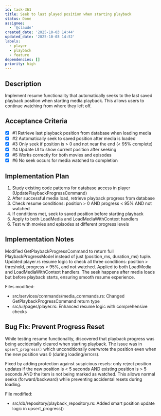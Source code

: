 ```yaml
---
id: task-361
title: Seek to last played position when starting playback
status: Done
assignee:
  - '@claude'
created_date: '2025-10-03 14:44'
updated_date: '2025-10-03 14:52'
labels:
  - player
  - playback
  - feature
dependencies: []
priority: high
---
```


## Description

Implement resume functionality that automatically seeks to the last saved playback position when starting media playback. This allows users to continue watching from where they left off.

## Acceptance Criteria
<!-- AC:BEGIN -->
- [x] #1 Retrieve last playback position from database when loading media
- [x] #2 Automatically seek to saved position after media is loaded
- [x] #3 Only seek if position is > 0 and not near the end (< 95% complete)
- [x] #4 Update UI to show current position after seeking
- [x] #5 Works correctly for both movies and episodes
- [x] #6 No seek occurs for media watched to completion
<!-- AC:END -->


## Implementation Plan

1. Study existing code patterns for database access in player (UpdatePlaybackProgressCommand)
2. After successful media load, retrieve playback progress from database
3. Check resume conditions: position > 0 AND progress < 95% AND not watched
4. If conditions met, seek to saved position before starting playback
5. Apply to both LoadMedia and LoadMediaWithContext handlers
6. Test with movies and episodes at different progress levels


## Implementation Notes

Modified GetPlaybackProgressCommand to return full PlaybackProgressModel instead of just (position_ms, duration_ms) tuple. Updated player.rs resume logic to check all three conditions: position > threshold, progress < 95%, and not watched. Applied to both LoadMedia and LoadMediaWithContext handlers. The seek happens after media loads but before playback starts, ensuring smooth resume experience.

Files modified:
- src/services/commands/media_commands.rs: Changed GetPlaybackProgressCommand return type
- src/ui/pages/player.rs: Enhanced resume logic with comprehensive checks

## Bug Fix: Prevent Progress Reset

While testing resume functionality, discovered that playback progress was being accidentally cleared when starting playback. The issue was in `upsert_progress()` which unconditionally overwrote the position even when the new position was 0 (during loading/errors).

Fixed by adding protection against suspicious resets: only reject position updates if the new position is < 5 seconds AND existing position is > 5 seconds AND the item is not being marked as watched. This allows normal seeks (forward/backward) while preventing accidental resets during loading.

File modified:
- src/db/repository/playback_repository.rs: Added smart position update logic in upsert_progress()
